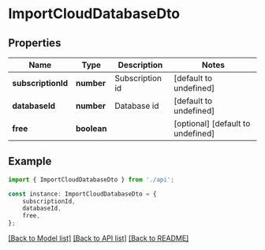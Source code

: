# ImportCloudDatabaseDto


## Properties

Name | Type | Description | Notes
------------ | ------------- | ------------- | -------------
**subscriptionId** | **number** | Subscription id | [default to undefined]
**databaseId** | **number** | Database id | [default to undefined]
**free** | **boolean** |  | [optional] [default to undefined]

## Example

```typescript
import { ImportCloudDatabaseDto } from './api';

const instance: ImportCloudDatabaseDto = {
    subscriptionId,
    databaseId,
    free,
};
```

[[Back to Model list]](../README.md#documentation-for-models) [[Back to API list]](../README.md#documentation-for-api-endpoints) [[Back to README]](../README.md)
